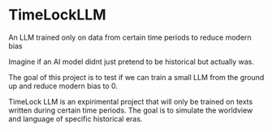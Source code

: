# TimeLockLLM
An LLM trained only on data from certain time periods to reduce modern bias

Imagine if an AI model didnt just pretend to be historical but actually was.

The goal of this project is to test if we can train a small LLM from the ground up and reduce modern bias to 0. 

TimeLock LLM is an expirimental project that will only be trained on texts written during certain time periods. The goal is to simulate the worldview and language of specific historical eras.
